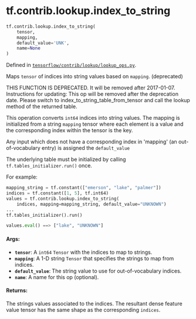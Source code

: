 <div itemscope itemtype="http://developers.google.com/ReferenceObject">
<meta itemprop="name" content="tf.contrib.lookup.index_to_string" />
</div>

# tf.contrib.lookup.index_to_string

``` python
tf.contrib.lookup.index_to_string(
    tensor,
    mapping,
    default_value='UNK',
    name=None
)
```



Defined in [`tensorflow/contrib/lookup/lookup_ops.py`](https://www.tensorflow.org/code/tensorflow/contrib/lookup/lookup_ops.py).

Maps `tensor` of indices into string values based on `mapping`. (deprecated)

THIS FUNCTION IS DEPRECATED. It will be removed after 2017-01-07.
Instructions for updating:
This op will be removed after the deprecation date. Please switch to index_to_string_table_from_tensor and call the lookup method of the returned table.

This operation converts `int64` indices into string values. The mapping is
initialized from a string `mapping` tensor where each element is a value and
the corresponding index within the tensor is the key.

Any input which does not have a corresponding index in 'mapping'
(an out-of-vocabulary entry) is assigned the `default_value`

The underlying table must be initialized by calling
`tf.tables_initializer.run()` once.

For example:

```python
mapping_string = tf.constant(["emerson", "lake", "palmer"])
indices = tf.constant([1, 5], tf.int64)
values = tf.contrib.lookup.index_to_string(
    indices, mapping=mapping_string, default_value="UNKNOWN")
...
tf.tables_initializer().run()

values.eval() ==> ["lake", "UNKNOWN"]
```

#### Args:

* <b>`tensor`</b>: A `int64` `Tensor` with the indices to map to strings.
* <b>`mapping`</b>: A 1-D string `Tensor` that specifies the strings to map from
    indices.
* <b>`default_value`</b>: The string value to use for out-of-vocabulary indices.
* <b>`name`</b>: A name for this op (optional).


#### Returns:

The strings values associated to the indices. The resultant dense
feature value tensor has the same shape as the corresponding `indices`.